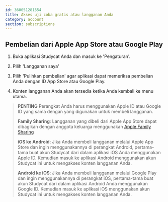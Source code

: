 ```yaml
---
id: 360051281554
title: Akses uji coba gratis atau langganan Anda
category: account
section: subscriptions
---
```


## Pembelian dari Apple App Store atau Google Play

1. Buka aplikasi Studycat Anda dan masuk ke 'Pengaturan'.

2. Pilih 'Langganan saya'

3. Pilih 'Pulihkan pembelian' agar aplikasi dapat memeriksa pembelian Anda dengan ID App Store atau Google Play.

4. Konten langganan Anda akan tersedia ketika Anda kembali ke menu utama.


> **PENTING**
Perangkat Anda harus menggunakan Apple ID atau Google ID yang sama dengan yang digunakan untuk membeli langganan.
>
> **Family Sharing**: Langganan yang dibeli dari Apple App Store dapat dibagikan dengan anggota keluarga menggunakan [Apple Family Sharing](https://www.apple.com/family-sharing/)
>
> **iOS ke Android**: Jika Anda membeli langganan melalui Apple App Store dan ingin menggunakannya di perangkat Android, pertama-tama buat akun Studycat dari dalam aplikasi iOS Anda menggunakan Apple ID. Kemudian masuk ke aplikasi Android menggunakan akun Studycat ini untuk mengakses konten langganan Anda.
>
> **Android ke iOS**: Jika Anda membeli langganan melalui Google Play dan ingin menggunakannya di perangkat iOS, pertama-tama buat akun Studycat dari dalam aplikasi Android Anda menggunakan Google ID. Kemudian masuk ke aplikasi iOS menggunakan akun Studycat ini untuk mengakses konten langganan Anda.

